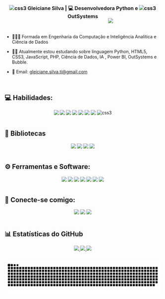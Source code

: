 <div align="center">
<h3><img src="https://i.pinimg.com/originals/e7/26/c7/e726c74ac081eed50feee1433d12c998.gif" alt="css3" width="45"> Gleiciane Silva | 💻 Desenvolvedora Python e <img src="https://www.outsystems.com/Forge_CW/_image.aspx/Q8LvY--6WakOw9afDCuuGfL5aewgRNSMjCfB39rbd28=/dev-tools-2023-01-04%2000-00-00-2023-01-23%2016-00-49" alt="css3" width="25"> OutSystems</h3>
<img align="right" width="170px" style="margin-top:-20px" src="https://user-images.githubusercontent.com/71572039/216510822-39114072-9905-4308-b0ee-3a4bddc8b76f.png">
</div>

</br>

- 👷🏻‍♀️ Formada em Engenharia da Computação e Inteligência Analítica e Ciência de Dados

- 👩‍💻 Atualmente estou estudando sobre linguagem Python, HTML5, CSS3, JavaScript, PHP, Ciência de Dados, IA , Power BI, OutSystems e Bubble.

- 📩 Email: gleiciane.silva.ti@gmail.com

</div>
</br>

## 💻 Habilidades:
<div align="center" style="display: inline_block">
  <img align="center" src="https://img.shields.io/badge/Python-3776AB.svg?style=for-the-badge&logo=Python&logoColor=white">
  <img align="center" src="https://img.shields.io/badge/MySQL-4479A1.svg?style=for-the-badge&logo=MySQL&logoColor=white">
  <img align="center" src="https://img.shields.io/badge/Power%20BI-F2C811.svg?style=for-the-badge&logo=Power-BI&logoColor=black">
  <img align="center" src="https://img.shields.io/badge/CSS3-1572B6.svg?style=for-the-badge&logo=CSS3&logoColor=white">
  <img align="center" src="https://img.shields.io/badge/HTML5-E34F26.svg?style=for-the-badge&logo=HTML5&logoColor=white">
  <img align="center" src="https://img.shields.io/badge/PHP-777BB4.svg?style=for-the-badge&logo=PHP&logoColor=white">
  <img align="center" src="https://img.shields.io/badge/JavaScript-F7DF1E.svg?style=for-the-badge&logo=JavaScript&logoColor=black">
  <img align="center" src="https://diginationmea.com/w/wp-content/uploads/2021/01/OutSystems-logo.png" alt="css3" width="150">
</div>
</br>

## 🚀 Bibliotecas
<div align="center" style="display: inline_block">
  <img align="center" src="https://img.shields.io/badge/TensorFlow-FF6F00.svg?style=for-the-badge&logo=TensorFlow&logoColor=white">
  <img align="center" src="https://img.shields.io/badge/OpenCV-5C3EE8.svg?style=for-the-badge&logo=OpenCV&logoColor=white">
  <img align="center" src="https://img.shields.io/badge/pandas-150458.svg?style=for-the-badge&logo=pandas&logoColor=white">
  <img align="center" src="https://img.shields.io/badge/NumPy-013243.svg?style=for-the-badge&logo=NumPy&logoColor=white">
</div>
</br>

## ⚙️ Ferramentas e Software:
<div align="center" style="display: inline_block">
  <img align="center" src="https://img.shields.io/badge/Visual%20Studio%20Code-007ACC.svg?style=for-the-badge&logo=Visual-Studio-Code&logoColor=white)">
  <img align="center" src="https://img.shields.io/badge/Git-F05032.svg?style=for-the-badge&logo=Git&logoColor=white">
  <img align="center" src="https://img.shields.io/badge/GitHub-181717.svg?style=for-the-badge&logo=GitHub&logoColor=white">
  <img align="center" src="https://img.shields.io/badge/Windows-0078D6.svg?style=for-the-badge&logo=Windows&logoColor=white">
  <img align="center" src="https://img.shields.io/badge/Linux-FCC624.svg?style=for-the-badge&logo=Linux&logoColor=black">
  <img align="center" src="https://img.shields.io/badge/Canva-00C4CC.svg?style=for-the-badge&logo=Canva&logoColor=white">
  <img align="center" src="https://img.shields.io/badge/Microsoft%20Office-D83B01.svg?style=for-the-badge&logo=Microsoft-Office&logoColor=white">
</div>
</br>

## 📱 Conecte-se comigo:
<div align="center"> 
 <a href="https://discord.com/channels/@Gleiciane Silva" target="_blank"><img src="https://img.shields.io/badge/Discord-7289DA?style=for-the-badge&logo=discord&logoColor=white" target="_blank"></a> 
  <a href = "mailto:gleiciane.silva.ti@gmail.com"><img src="https://img.shields.io/badge/Gmail-D14836?style=for-the-badge&logo=gmail&logoColor=white" target="_blank"></a>
  <a href="https://www.linkedin.com/in/gleiciane-silva-33737139/" target="_blank"><img src="https://img.shields.io/badge/-LinkedIn-%230077B5?style=for-the-badge&logo=linkedin&logoColor=white" target="_blank"></a>  
</div>
</br>

## 📊  Estatísticas do GitHub

<div align="center"> 
  
<a href="https://github.com/GleicianeSilva">
<img width="48%"" src="https://github-readme-stats.vercel.app/api?username=gleicianesilva&show_icons=true&theme=dracula"/>
<img width="43%"" src="https://github-readme-stats.vercel.app/api/top-langs/?username=gleicianesilva&layout=compact&theme=dracula"/>
<img width="48%" src="https://github-readme-streak-stats.herokuapp.com/?user=gleicianesilva&theme=dracula" />

</div>
  
 ##
<div align="center"> 
  
  ![Snake animation](https://github.com/denisshiki/denisshiki/blob/output/github-contribution-grid-snake.svg)
 
</div>
  
 
